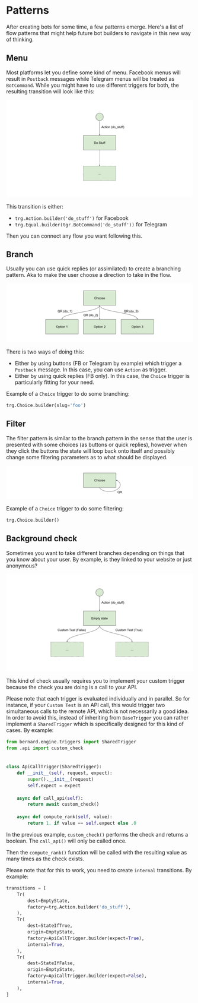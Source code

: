 Patterns
========

After creating bots for some time, a few patterns emerge. Here's a list
of flow patterns that might help future bot builders to navigate in this
new way of thinking.

## Menu

Most platforms let you define some kind of menu. Facebook menus will
result in `Postback` messages while Telegram menus will be treated as
`BotCommand`. While you might have to use different triggers for both,
the resulting transition will look like this:

![Menu pattern](./img/pattern-menu.svg)

This transition is either:

- `trg.Action.builder('do_stuff')` for Facebook
- `trg.Equal.builder(tgr.BotCommand('do_stuff'))` for Telegram

Then you can connect any flow you want following this.

## Branch

Usually you can use quick replies (or assimilated) to create a
branching pattern. Aka to make the user choose a direction to take in
the flow.

![Branch pattern](./img/pattern-branch.svg)

There is two ways of doing this:

- Either by using buttons (FB or Telegram by example) which trigger a
  `Postback` message. In this case, you can use `Action` as trigger.
- Either by using quick replies (FB only). In this case, the `Choice`
  trigger is particularly fitting for your need.

Example of a `Choice` trigger to do some branching:

```python
trg.Choice.builder(slug='foo')
```

## Filter

The filter pattern is similar to the branch pattern in the sense that
the user is presented with some choices (as buttons or quick replies),
however when they click the buttons the state will loop back onto itself
and possibly change some filtering parameters as to what should be
displayed.

![Filter pattern](./img/pattern-filter.svg)

Example of a `Choice` trigger to do some filtering:

```python
trg.Choice.builder()
```

## Background check

Sometimes you want to take different branches depending on things that
you know about your user. By example, is they linked to your website or
just anonymous?

![Background check pattern](./img/pattern-background-check.svg)

This kind of check usually requires you to implement your custom
trigger because the check you are doing is a call to your API.

Please note that each trigger is evaluated individually and in parallel.
So for instance, if your `Custom Test` is an API call, this would
trigger two simultaneous calls to the remote API, which is not
necessarily a good idea. In order to avoid this, instead of inheriting
from `BaseTrigger` you can rather implement a `SharedTrigger` which is
specifically designed for this kind of cases. By example:

```python
from bernard.engine.triggers import SharedTrigger
from .api import custom_check


class ApiCallTrigger(SharedTrigger):
    def __init__(self, request, expect):
        super().__init__(request)
        self.expect = expect

    async def call_api(self):
        return await custom_check()

    async def compute_rank(self, value):
        return 1. if value == self.expect else .0
```

In the previous example, `custom_check()` performs the check and returns
a boolean. The `call_api()` will only be called once.

Then the `compute_rank()` function will be called with the resulting
value as many times as the check exists.

Please note that for this to work, you need to create `internal`
transitions. By example:

```python
transitions = [
    Tr(
        dest=EmptyState,
        factory=trg.Action.builder('do_stuff'),
    ),
    Tr(
        dest=StateIfTrue,
        origin=EmptyState,
        factory=ApiCallTrigger.builder(expect=True),
        internal=True,
    ),
    Tr(
        dest=StateIfFalse,
        origin=EmptyState,
        factory=ApiCallTrigger.builder(expect=False),
        internal=True,
    ),
]
```
